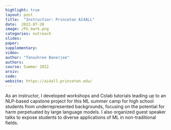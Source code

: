 ```yaml
---
highlight: true
layout: post
title:  "Instructior: Princeton AI4ALL"
date:  2022-07-20
image: /PU_mark.png
categories: outreach
slides: 
paper: 
supplementary: 
video: 
author: "Tanushree Banerjee"
authors: 
course: Summer 2022
arxiv:
code: 
website: https://ai4all.princeton.edu/
---
```

As an instructor, I developed workshops and Colab tutorials leading up to an NLP-based capstone project for this ML summer camp for high school students from underrepresented backgrounds, focusing on the potential for harm perpetuated by large language models. I also organized guest speaker talks to expose students to diverse applications of ML in non-traditional fields.
